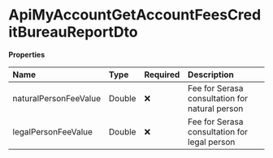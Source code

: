 # ApiMyAccountGetAccountFeesCreditBureauReportDto

**Properties**

| Name                  | Type   | Required | Description                                    |
| :-------------------- | :----- | :------- | :--------------------------------------------- |
| naturalPersonFeeValue | Double | ❌       | Fee for Serasa consultation for natural person |
| legalPersonFeeValue   | Double | ❌       | Fee for Serasa consultation for legal person   |

<!-- This file was generated by liblab | https://liblab.com/ -->
